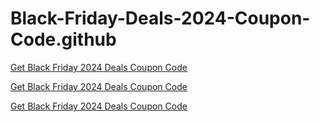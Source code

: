 # Black-Friday-Deals-2024-Coupon-Code.github
<p><a href="https://appsus.xyz/coupon.html/">Get Black Friday 2024 Deals Coupon Code</a></p>

<p><a href="https://appsus.xyz/coupon.html/">Get Black Friday 2024 Deals Coupon Code</a></p>

<p><a href="https://appsus.xyz/coupon.html/">Get Black Friday 2024 Deals Coupon Code</a></p>
